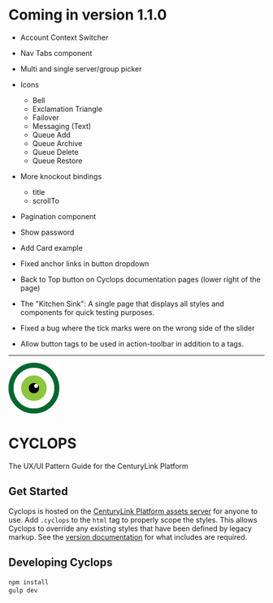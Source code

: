 # Coming in version 1.1.0
- Account Context Switcher
- Nav Tabs component
- Multi and single server/group picker
- Icons
  - Bell
  - Exclamation Triangle
  - Failover
  - Messaging (Text)
  - Queue Add
  - Queue Archive
  - Queue Delete
  - Queue Restore

- More knockout bindings
  - title
  - scrollTo

- Pagination component
- Show password
- Add Card example
- Fixed anchor links in button dropdown
- Back to Top button on Cyclops documentation pages (lower right of the page)
- The "Kitchen Sink": A single page that displays all styles and components for quick testing purposes.
- Fixed a bug where the tick marks were on the wrong side of the slider
- Allow button tags to be used in action-toolbar in addition to a tags.

--------------------------------------------------------------------------------

[![CenturyLink Cyclops](www/assets/img/centurylink-cyclops.png)](http://assets.ctl.io/)

# CYCLOPS
The UX/UI Pattern Guide for the CenturyLink Platform

## Get Started
Cyclops is hosted on the [CenturyLink Platform assets server](http://assets.ctl.io/) for anyone to use. Add `.cyclops` to the `html` tag to properly scope the styles. This allows Cyclops to override any existing styles that have been defined by legacy markup. See the [version documentation](http://assets.ctl.io/) for what includes are required.

## Developing Cyclops

```
npm install
gulp dev
```
